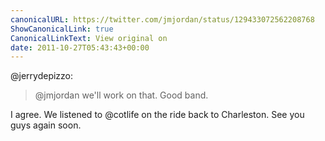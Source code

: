 ```yaml
---
canonicalURL: https://twitter.com/jmjordan/status/129433072562208768
ShowCanonicalLink: true
CanonicalLinkText: View original on
date: 2011-10-27T05:43:43+00:00
---
```

@jerrydepizzo:

> @jmjordan we'll work on that. Good band.

I agree. We listened to @cotlife on the ride back to Charleston. See you guys again soon.